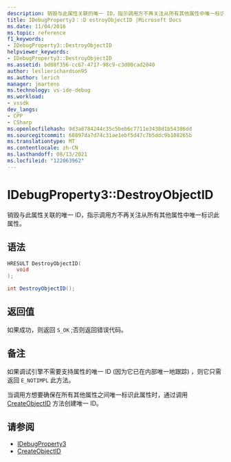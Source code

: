 ```yaml
---
description: 销毁与此属性关联的唯一 ID，指示调用方不再关注从所有其他属性中唯一标识此属性。
title: IDebugProperty3：:D estroyObjectID |Microsoft Docs
ms.date: 11/04/2016
ms.topic: reference
f1_keywords:
- IDebugProperty3::DestroyObjectID
helpviewer_keywords:
- IDebugProperty3::DestroyObjectID
ms.assetid: bd08f356-cc67-4717-98c9-c3d00cad2040
author: leslierichardson95
ms.author: lerich
manager: jmartens
ms.technology: vs-ide-debug
ms.workload:
- vssdk
dev_langs:
- CPP
- CSharp
ms.openlocfilehash: 9d3a8784244c35c5beb6c7711e3438d1b54386dd
ms.sourcegitcommit: 68897da7d74c31ae1ebf5d47c7b5ddc9b108265b
ms.translationtype: MT
ms.contentlocale: zh-CN
ms.lasthandoff: 08/13/2021
ms.locfileid: "122063962"
---
```

# <a name="idebugproperty3destroyobjectid"></a>IDebugProperty3::DestroyObjectID
销毁与此属性关联的唯一 ID，指示调用方不再关注从所有其他属性中唯一标识此属性。

## <a name="syntax"></a>语法

```cpp
HRESULT DestroyObjectID(
   void
);
```

```csharp
int DestroyObjectID();
```

## <a name="return-value"></a>返回值
 如果成功，则返回 `S_OK` ;否则返回错误代码。

## <a name="remarks"></a>备注
 如果调试引擎不需要支持属性的唯一 ID (因为它已在内部唯一地跟踪) ，则它只需返回 `E_NOTIMPL` 此方法。

 当调用方想要确保在所有其他属性之间唯一标识此属性时，通过调用 [CreateObjectID](../../../extensibility/debugger/reference/idebugproperty3-createobjectid.md) 方法创建唯一 ID。

## <a name="see-also"></a>请参阅
- [IDebugProperty3](../../../extensibility/debugger/reference/idebugproperty3.md)
- [CreateObjectID](../../../extensibility/debugger/reference/idebugproperty3-createobjectid.md)
